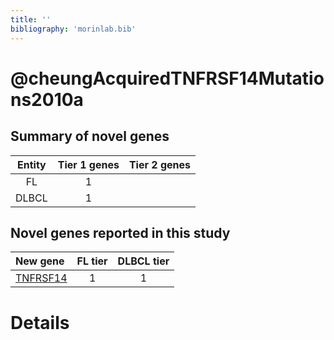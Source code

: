 ```yaml
---
title: ''
bibliography: 'morinlab.bib'
---
```


# @cheungAcquiredTNFRSF14Mutations2010a
## Summary of novel genes

|Entity| Tier 1 genes| Tier 2 genes|
|:-:|:-:|:-:|
|FL|1||
|DLBCL|1||

## Novel genes reported in this study

|New gene|FL tier|DLBCL tier|
|:-|:-:|:-:|
|[TNFRSF14](TNFRSF14)|1 |1 |

# Details

